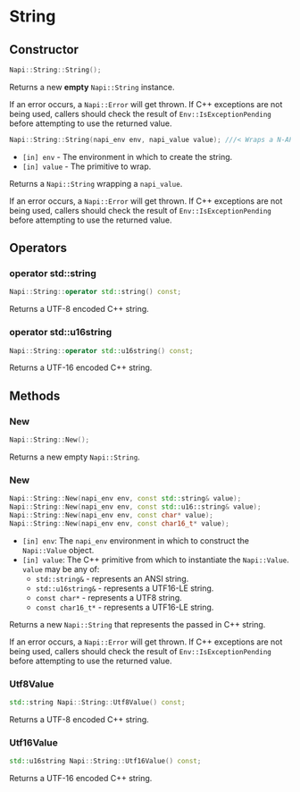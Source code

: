 # String

## Constructor

```cpp
Napi::String::String();
```

Returns a new **empty** `Napi::String` instance.

If an error occurs, a `Napi::Error` will get thrown. If C++ exceptions are not
being used, callers should check the result of `Env::IsExceptionPending` before
attempting to use the returned value.

```cpp
Napi::String::String(napi_env env, napi_value value); ///< Wraps a N-API value primitive.
```
- `[in] env` - The environment in which to create the string.
- `[in] value` - The primitive to wrap.

Returns a `Napi::String` wrapping a `napi_value`.

If an error occurs, a `Napi::Error` will get thrown. If C++ exceptions are not
being used, callers should check the result of `Env::IsExceptionPending` before
attempting to use the returned value.

## Operators

### operator std::string

```cpp
Napi::String::operator std::string() const;
```

Returns a UTF-8 encoded C++ string.

### operator std::u16string
```cpp
Napi::String::operator std::u16string() const;
```

Returns a UTF-16 encoded C++ string.

## Methods

### New
```cpp
Napi::String::New();
```

Returns a new empty `Napi::String`.

### New
```cpp
Napi::String::New(napi_env env, const std::string& value);
Napi::String::New(napi_env env, const std::u16::string& value);
Napi::String::New(napi_env env, const char* value);
Napi::String::New(napi_env env, const char16_t* value);
```

- `[in] env`: The `napi_env` environment in which to construct the `Napi::Value` object.
- `[in] value`: The C++ primitive from which to instantiate the `Napi::Value`. `value` may be any of:
  - `std::string&` - represents an ANSI string.
  - `std::u16string&` - represents a UTF16-LE string.
  - `const char*` - represents a UTF8 string.
  - `const char16_t*` - represents a UTF16-LE string.

Returns a new `Napi::String` that represents the passed in C++ string.

If an error occurs, a `Napi::Error` will get thrown. If C++ exceptions are not
being used, callers should check the result of `Env::IsExceptionPending` before
attempting to use the returned value.

### Utf8Value
```cpp
std::string Napi::String::Utf8Value() const;
```

Returns a UTF-8 encoded C++ string.

### Utf16Value
```cpp
std::u16string Napi::String::Utf16Value() const;
```

Returns a UTF-16 encoded C++ string.
